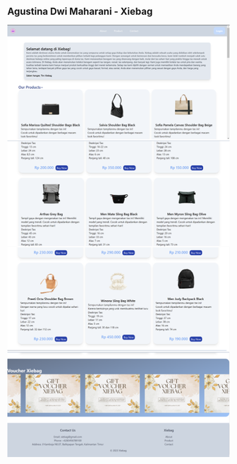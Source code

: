 <h2 class="text-4xl font-semibold ">
            Agustina Dwi Maharani - Xiebag
</h2>

<img src="https://github.com/agustinadwimaharani/framework-xiebag/blob/main/ss/xiebag.png"><img src="https://github.com/agustinadwimaharani/framework-xiebag/blob/main/ss/xiebag2.png"><img src="https://github.com/agustinadwimaharani/framework-xiebag/blob/main/ss/xiebag3.png"><img src="https://github.com/agustinadwimaharani/framework-xiebag/blob/main/ss/xiebag4.png">

